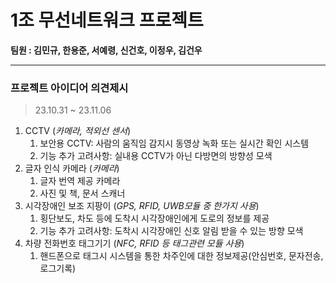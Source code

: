 # 1조 무선네트워크 프로젝트
**팀원 : 김민규, 한용준, 서예령, 신건호, 이정우, 김건우**

--- 
### 프로젝트 아이디어 의견제시
> 23.10.31 ~ 23.11.06

1. CCTV (*카메라, 적외선 센서*)
   1. 보안용 CCTV: 사람의 움직임 감지시 동영상 녹화 또는 실시간 확인 시스템
   2. 기능 추가 고려사항: 실내용 CCTV가 아닌 다방면의 방향성 모색
2. 글자 인식 카메라 (*카메라*)
   1. 글자 번역 제공 카메라
   2. 사진 및 책, 문서 스캐너
3. 시각장애인 보조 지팡이 (*GPS, RFID, UWB모듈 중 한가지 사용*)
   1. 횡단보도, 차도 등에 도착시 시각장애인에게 도로의 정보를 제공
   2. 기능 추가 고려사항: 도착시 시각장애인 신호 알림 받을 수 있는 방향 모색
4. 차량 전화번호 태그기기 (*NFC, RFID 등 태그관련 모듈 사용*)
   1. 핸드폰으로 태그시 시스템을 통한 차주인에 대한 정보제공(안심번호, 문자전송, 로그기록)
